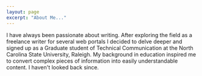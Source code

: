 ```yaml
---
layout: page
excerpt: "About Me..."
---
```




I have always been passionate about writing. After exploring the field as a freelance writer for several web portals I decided to delve deeper and signed up as a Graduate student of Technical Communication at the North Carolina State University, Raleigh. My background in education inspired me to convert complex pieces of information into easily understandable content. I haven't looked back since.


